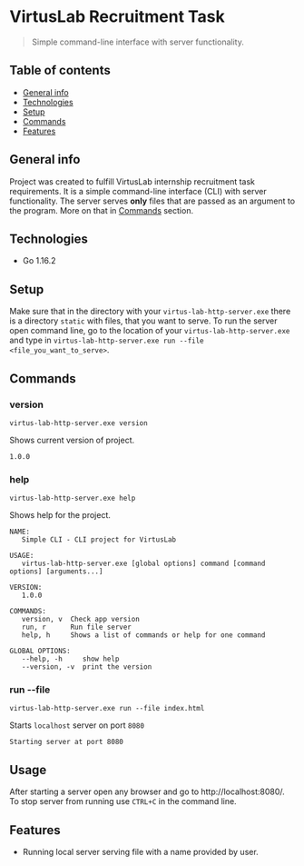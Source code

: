 # VirtusLab Recruitment Task
> Simple command-line interface with server functionality.

## Table of contents
* [General info](#general-info)
* [Technologies](#technologies)
* [Setup](#setup)
* [Commands](#commands)
* [Features](#features)

## General info
Project was created to fulfill VirtusLab internship recruitment task requirements. It is a simple command-line interface (CLI) with server functionality. The server serves __only__ files that are passed as an argument to the program. More on that in [Commands](#commands) section.

## Technologies
* Go 1.16.2

## Setup
Make sure that in the directory with your `virtus-lab-http-server.exe` there is a directory `static` with files, that you want to serve. To run the server open command line, go to the location of your `virtus-lab-http-server.exe` and type in `virtus-lab-http-server.exe run --file <file_you_want_to_serve>`.

## Commands

### version
`virtus-lab-http-server.exe version`

Shows current version of project.
```
1.0.0
```

### help
`virtus-lab-http-server.exe help`

Shows help for the project.
```
NAME:
   Simple CLI - CLI project for VirtusLab

USAGE:
   virtus-lab-http-server.exe [global options] command [command options] [arguments...]

VERSION:
   1.0.0

COMMANDS:
   version, v  Check app version
   run, r      Run file server
   help, h     Shows a list of commands or help for one command

GLOBAL OPTIONS:
   --help, -h     show help
   --version, -v  print the version
```

### run --file <file>
`virtus-lab-http-server.exe run --file index.html`

Starts `localhost` server on port `8080`
```
Starting server at port 8080
```

## Usage
After starting a server open any browser and go to http://localhost:8080/.
To stop server from running use `CTRL+C` in the command line.

## Features
* Running local server serving file with a name provided by user.